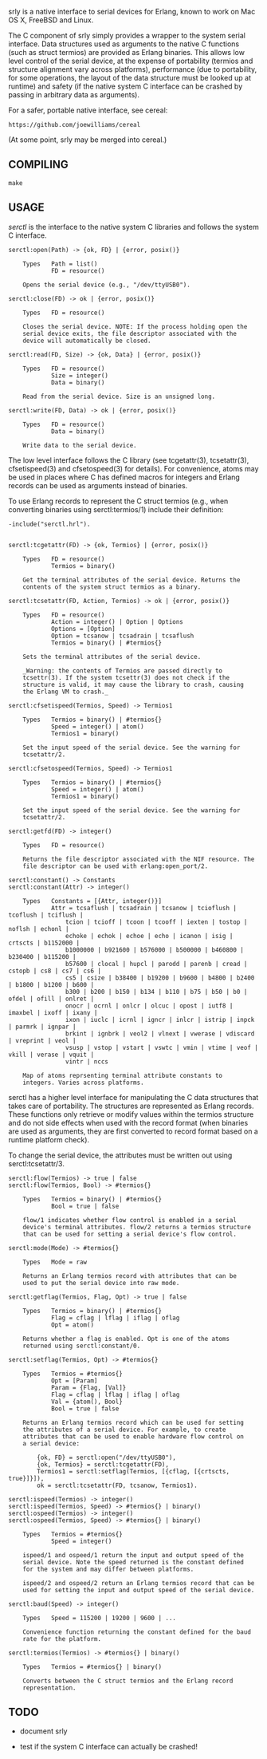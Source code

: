 srly is a native interface to serial devices for Erlang, known to work
on Mac OS X, FreeBSD and Linux.

The C component of srly simply provides a wrapper to the system serial
interface. Data structures used as arguments to the native C functions
(such as struct termios) are provided as Erlang binaries. This allows
low level control of the serial device, at the expense of portability
(termios and structure alignment vary across platforms), performance
(due to portability, for some operations, the layout of the data structure
must be looked up at runtime) and safety (if the native system C interface
can be crashed by passing in arbitrary data as arguments).

For a safer, portable native interface, see cereal:

    https://github.com/joewilliams/cereal

(At some point, srly may be merged into cereal.)

## COMPILING

    make

## USAGE

_serctl_ is the interface to the native system C libraries and follows
the system C interface.

    serctl:open(Path) -> {ok, FD} | {error, posix()}

        Types   Path = list()
                FD = resource()

        Opens the serial device (e.g., "/dev/ttyUSB0").

    serctl:close(FD) -> ok | {error, posix()}

        Types   FD = resource()

        Closes the serial device. NOTE: If the process holding open the
        serial device exits, the file descriptor associated with the
        device will automatically be closed.

    serctl:read(FD, Size) -> {ok, Data} | {error, posix()}

        Types   FD = resource()
                Size = integer()
                Data = binary()

        Read from the serial device. Size is an unsigned long.

    serctl:write(FD, Data) -> ok | {error, posix()}

        Types   FD = resource()
                Data = binary()

        Write data to the serial device.


The low level interface follows the C library (see tcgetattr(3),
tcsetattr(3), cfsetispeed(3) and cfsetospeed(3) for details). For
convenience, atoms may be used in places where C has defined macros for
integers and Erlang records can be used as arguments instead of binaries.

To use Erlang records to represent the C struct termios (e.g., when
converting binaries using serctl:termios/1) include their definition:

    -include("serctl.hrl").


    serctl:tcgetattr(FD) -> {ok, Termios} | {error, posix()}

        Types   FD = resource()
                Termios = binary()

        Get the terminal attributes of the serial device. Returns the
        contents of the system struct termios as a binary.

    serctl:tcsetattr(FD, Action, Termios) -> ok | {error, posix()}

        Types   FD = resource()
                Action = integer() | Option | Options
                Options = [Option]
                Option = tcsanow | tcsadrain | tcsaflush
                Termios = binary() | #termios{}

        Sets the terminal attributes of the serial device.

        _Warning: the contents of Termios are passed directly to
        tcsettr(3). If the system tcsettr(3) does not check if the
        structure is valid, it may cause the library to crash, causing
        the Erlang VM to crash._

    serctl:cfsetispeed(Termios, Speed) -> Termios1

        Types   Termios = binary() | #termios{}
                Speed = integer() | atom()
                Termios1 = binary()

        Set the input speed of the serial device. See the warning for
        tcsetattr/2.

    serctl:cfsetospeed(Termios, Speed) -> Termios1

        Types   Termios = binary() | #termios{}
                Speed = integer() | atom()
                Termios1 = binary()

        Set the input speed of the serial device. See the warning for
        tcsetattr/2.

    serctl:getfd(FD) -> integer()

        Types   FD = resource()

        Returns the file descriptor associated with the NIF resource. The
        file descriptor can be used with erlang:open_port/2.

    serctl:constant() -> Constants
    serctl:constant(Attr) -> integer()

        Types   Constants = [{Attr, integer()}]
                Attr = tcsaflush | tcsadrain | tcsanow | tcioflush | tcoflush | tciflush |
                    tcion | tcioff | tcoon | tcooff | iexten | tostop | noflsh | echonl |
                    echoke | echok | echoe | echo | icanon | isig | crtscts | b1152000 |
                    b1000000 | b921600 | b576000 | b500000 | b460800 | b230400 | b115200 |
                    b57600 | clocal | hupcl | parodd | parenb | cread | cstopb | cs8 | cs7 | cs6 |
                    cs5 | csize | b38400 | b19200 | b9600 | b4800 | b2400 | b1800 | b1200 | b600 |
                    b300 | b200 | b150 | b134 | b110 | b75 | b50 | b0 | ofdel | ofill | onlret |
                    onocr | ocrnl | onlcr | olcuc | opost | iutf8 | imaxbel | ixoff | ixany |
                    ixon | iuclc | icrnl | igncr | inlcr | istrip | inpck | parmrk | ignpar |
                    brkint | ignbrk | veol2 | vlnext | vwerase | vdiscard | vreprint | veol |
                    vsusp | vstop | vstart | vswtc | vmin | vtime | veof | vkill | verase | vquit |
                    vintr | nccs

        Map of atoms reprsenting terminal attribute constants to
        integers. Varies across platforms.


serctl has a higher level interface for manipulating the C data structures
that takes care of portability. The structures are represented as Erlang
records. These functions only retrieve or modify values within the termios
structure and do not side effects when used with the record format (when
binaries are used as arguments, they are first converted to record format
based on a runtime platform check).

To change the serial device, the attributes must
be written out using serctl:tcsetattr/3.

    serctl:flow(Termios) -> true | false
    serctl:flow(Termios, Bool) -> #termios{}

        Types   Termios = binary() | #termios{}
                Bool = true | false

        flow/1 indicates whether flow control is enabled in a serial
        device's terminal attributes. flow/2 returns a termios structure
        that can be used for setting a serial device's flow control.

    serctl:mode(Mode) -> #termios{}

        Types   Mode = raw

        Returns an Erlang termios record with attributes that can be
        used to put the serial device into raw mode.

    serctl:getflag(Termios, Flag, Opt) -> true | false

        Types   Termios = binary() | #termios{}
                Flag = cflag | lflag | iflag | oflag
                Opt = atom()

        Returns whether a flag is enabled. Opt is one of the atoms
        returned using serctl:constant/0.

    serctl:setflag(Termios, Opt) -> #termios{}

        Types   Termios = #termios{}
                Opt = [Param]
                Param = {Flag, [Val]}
                Flag = cflag | lflag | iflag | oflag
                Val = {atom(), Bool}
                Bool = true | false

        Returns an Erlang termios record which can be used for setting
        the attributes of a serial device. For example, to create
        attributes that can be used to enable hardware flow control on
        a serial device:

            {ok, FD} = serctl:open("/dev/ttyUSB0"),
            {ok, Termios} = serctl:tcgetattr(FD),
            Termios1 = serctl:setflag(Termios, [{cflag, [{crtscts, true}]}]),
            ok = serctl:tcsetattr(FD, tcsanow, Termios1).

    serctl:ispeed(Termios) -> integer()
    serctl:ispeed(Termios, Speed) -> #termios{} | binary()
    serctl:ospeed(Termios) -> integer()
    serctl:ospeed(Termios, Speed) -> #termios{} | binary()

        Types   Termios = #termios{}
                Speed = integer()

        ispeed/1 and ospeed/1 return the input and output speed of the
        serial device. Note the speed returned is the constant defined
        for the system and may differ between platforms.

        ispeed/2 and ospeed/2 return an Erlang termios record that can be
        used for setting the input and output speed of the serial device.

    serctl:baud(Speed) -> integer()

        Types   Speed = 115200 | 19200 | 9600 | ...

        Convenience function returning the constant defined for the baud
        rate for the platform.

    serctl:termios(Termios) -> #termios{} | binary()

        Types   Termios = #termios{} | binary()

        Converts between the C struct termios and the Erlang record
        representation.


## TODO

* document srly

* test if the system C interface can actually be crashed!
